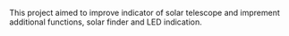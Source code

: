 This project aimed to improve indicator of solar telescope and imprement additional functions, solar finder and LED indication.
